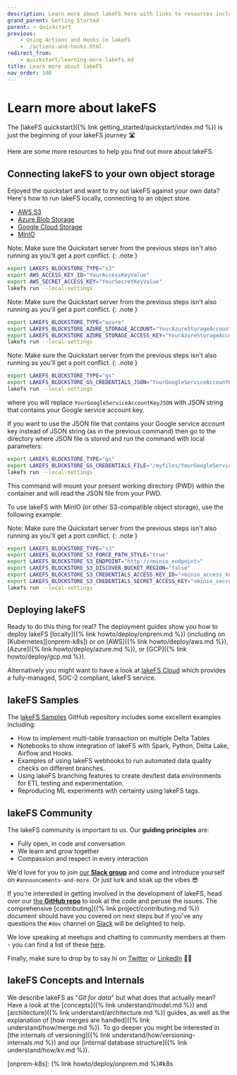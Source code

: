 ```yaml
---
description: Learn more about lakeFS here with links to resources including quickstart, samples, installation guides, and more.
grand_parent: Getting Started
parent: ⭐ Quickstart
previous:
    - Using Actions and Hooks in lakeFS
    - ./actions-and-hooks.html
redirect_from:
    - quickstart/learning-more-lakefs.md
title: Learn more about lakeFS
nav_order: 100
---
```



# Learn more about lakeFS

The [lakeFS quickstart]({% link getting_started/quickstart/index.md %}) is just the beginning of your lakeFS journey 🛣️

Here are some more resources to help you find out more about lakeFS. 

## Connecting lakeFS to your own object storage

Enjoyed the quickstart and want to try out lakeFS against your own data? Here's how to run lakeFS locally, connecting to an object store. 

<div class="tabs">
  <ul>
    <li><a href="#on-aws-s3">AWS S3</a></li>
    <li><a href="#on-azure-blob">Azure Blob Storage</a></li>
    <li><a href="#on-google-gcs">Google Cloud Storage</a></li>
    <li><a href="#on-minio">MinIO</a></li>
  </ul> 
  <div markdown="1" id="on-aws-s3">

Note: Make sure the Quickstart server from the previous steps isn't also running as you'll get a port conflict.
{: .note }

```bash
export LAKEFS_BLOCKSTORE_TYPE="s3"
export AWS_ACCESS_KEY_ID="YourAccessKeyValue"
export AWS_SECRET_ACCESS_KEY="YourSecretKeyValue"
lakefs run --local-settings
```

  </div>
  <div markdown="1" id="on-azure-blob">

Note: Make sure the Quickstart server from the previous steps isn't also running as you'll get a port conflict.
{: .note }

```bash
export LAKEFS_BLOCKSTORE_TYPE="azure"
export LAKEFS_BLOCKSTORE_AZURE_STORAGE_ACCOUNT="YourAzureStorageAccountName"
export LAKEFS_BLOCKSTORE_AZURE_STORAGE_ACCESS_KEY="YourAzureStorageAccessKey"
lakefs run --local-settings
```

  </div>
  <div markdown="1" id="on-google-gcs">

Note: Make sure the Quickstart server from the previous steps isn't also running as you'll get a port conflict.
{: .note }

```bash
export LAKEFS_BLOCKSTORE_TYPE="gs"
export LAKEFS_BLOCKSTORE_GS_CREDENTIALS_JSON="YourGoogleServiceAccountKeyJSON"
lakefs run --local-settings
```
where you will replace ```YourGoogleServiceAccountKeyJSON``` with JSON string that contains your Google service account key.

If you want to use the JSON file that contains your Google service account key instead of JSON string (as in the previous command) then go to the directory where JSON file is stored and run the command with local parameters:

```bash
export LAKEFS_BLOCKSTORE_TYPE="gs"
export LAKEFS_BLOCKSTORE_GS_CREDENTIALS_FILE="/myfiles/YourGoogleServiceAccountKey.json"
lakefs run --local-settings
```

This command will mount your present working directory (PWD) within the container and will read the JSON file from your PWD.

  </div>
  <div markdown="1" id="on-minio">

To use lakeFS with MinIO (or other S3-compatible object storage), use the following example:

Note: Make sure the Quickstart server from the previous steps isn't also running as you'll get a port conflict.
{: .note }

```bash
export LAKEFS_BLOCKSTORE_TYPE="s3"
export LAKEFS_BLOCKSTORE_S3_FORCE_PATH_STYLE="true"
export LAKEFS_BLOCKSTORE_S3_ENDPOINT="http://<minio_endpoint>"
export LAKEFS_BLOCKSTORE_S3_DISCOVER_BUCKET_REGION="false"
export LAKEFS_BLOCKSTORE_S3_CREDENTIALS_ACCESS_KEY_ID="<minio_access_key>"
export LAKEFS_BLOCKSTORE_S3_CREDENTIALS_SECRET_ACCESS_KEY="<minio_secret_key>"
lakefs run --local-settings
```

  </div>
</div>

## Deploying lakeFS

Ready to do this thing for real? The deployment guides show you how to deploy lakeFS [locally]({% link howto/deploy/onprem.md %}) (including on [Kubernetes][onprem-k8s]) or on [AWS]({% link howto/deploy/aws.md %}), [Azure]({% link howto/deploy/azure.md %}), or [GCP]({% link howto/deploy/gcp.md %}). 

Alternatively you might want to have a look at [lakeFS Cloud](https://lakefs.cloud/) which provides a fully-managed, SOC-2 compliant, lakeFS service. 

## lakeFS Samples

The [lakeFS Samples](https://github.com/treeverse/lakeFS-samples) GitHub repository includes some excellent examples including: 

* How to implement multi-table transaction on multiple Delta Tables
* Notebooks to show integration of lakeFS with Spark, Python, Delta Lake, Airflow and Hooks.
* Examples of using lakeFS webhooks to run automated data quality checks on different branches.
* Using lakeFS branching features to create dev/test data environments for ETL testing and experimentation.
* Reproducing ML experiments with certainty using lakeFS tags.

## lakeFS Community

The lakeFS community is important to us. Our **guiding principles** are: 

* Fully open, in code and conversation
* We learn and grow together
* Compassion and respect in every interaction

We'd love for you to join [our **Slack group**](https://lakefs.io/slack) and come and introduce yourself on `#announcements-and-more`. Or just lurk and soak up the vibes 😎

If you're interested in getting involved in the development of lakeFS, head over our [the **GitHub repo**](https://github.com/treeverse/lakeFS) to look at the code and peruse the issues. The comprehensive [contributing]({% link project/contributing.md %}) document should have you covered on next steps but if you've any questions the `#dev` channel on [Slack](https://lakefs.io/slack) will be delighted to help. 

We love speaking at meetups and chatting to community members at them - you can find a list of these [here](https://lakefs.io/community/). 

Finally, make sure to drop by to say hi on [Twitter](https://twitter.com/lakeFS) or [LinkedIn](https://www.linkedin.com/company/treeverse/) 👋🏻

## lakeFS Concepts and Internals

We describe lakeFS as "_Git for data_" but what does that actually mean? Have a look at the [concepts]({% link understand/model.md %}) and [architecture]({% link understand/architecture.md %}) guides, as well as the explanation of [how merges are handled]({% link understand/how/merge.md %}). To go deeper you might be interested in [the internals of versioning]({% link understand/how/versioning-internals.md %}) and our [internal database structure]({% link understand/how/kv.md %}).


[onprem-k8s]:  {% link howto/deploy/onprem.md %}#k8s
